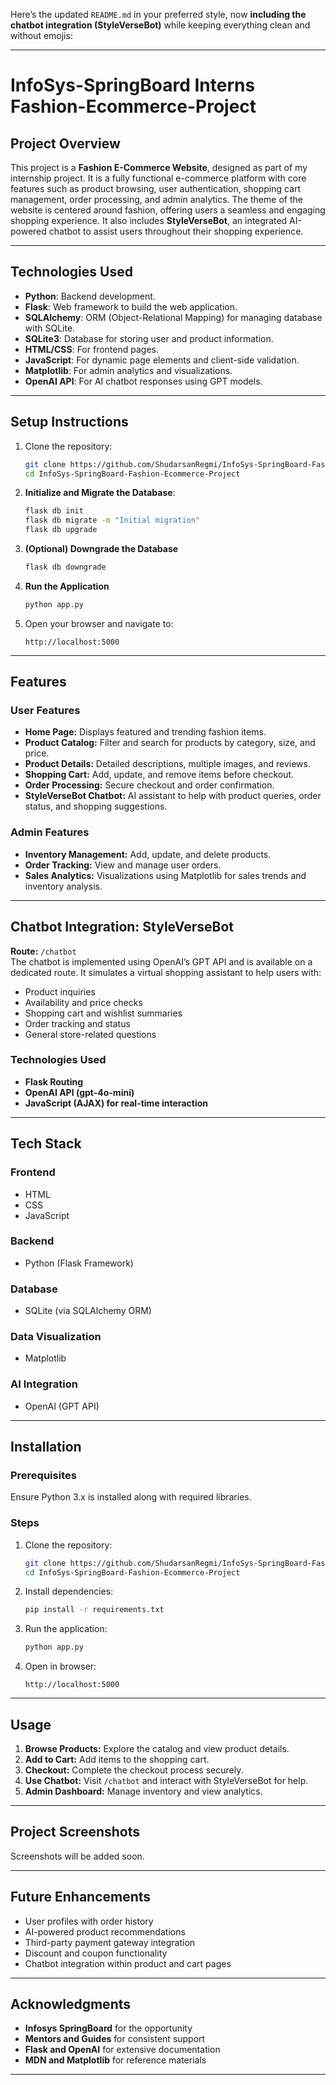 Here’s the updated `README.md` in your preferred style, now **including the chatbot integration (StyleVerseBot)** while keeping everything clean and without emojis:

---

# InfoSys-SpringBoard Interns Fashion-Ecommerce-Project

## Project Overview  
This project is a **Fashion E-Commerce Website**, designed as part of my internship project. It is a fully functional e-commerce platform with core features such as product browsing, user authentication, shopping cart management, order processing, and admin analytics. The theme of the website is centered around fashion, offering users a seamless and engaging shopping experience. It also includes **StyleVerseBot**, an integrated AI-powered chatbot to assist users throughout their shopping experience.

---

## Technologies Used

- **Python**: Backend development.  
- **Flask**: Web framework to build the web application.  
- **SQLAlchemy**: ORM (Object-Relational Mapping) for managing database with SQLite.  
- **SQLite3**: Database for storing user and product information.  
- **HTML/CSS**: For frontend pages.  
- **JavaScript**: For dynamic page elements and client-side validation.  
- **Matplotlib**: For admin analytics and visualizations.  
- **OpenAI API**: For AI chatbot responses using GPT models.

---

## Setup Instructions

1. Clone the repository:  
   ```bash  
   git clone https://github.com/ShudarsanRegmi/InfoSys-SpringBoard-Fashion-Ecommerce-Project.git
   cd InfoSys-SpringBoard-Fashion-Ecommerce-Project
   ```  

2. **Initialize and Migrate the Database**:
   ```bash
   flask db init
   flask db migrate -m "Initial migration"
   flask db upgrade
   ```

3. **(Optional) Downgrade the Database**  
   ```bash 
   flask db downgrade
   ```

4. **Run the Application**  
   ```bash  
   python app.py  
   ```

5. Open your browser and navigate to:  
   ```
   http://localhost:5000  
   ```

---

## Features  

### User Features  
- **Home Page:** Displays featured and trending fashion items.  
- **Product Catalog:** Filter and search for products by category, size, and price.  
- **Product Details:** Detailed descriptions, multiple images, and reviews.  
- **Shopping Cart:** Add, update, and remove items before checkout.  
- **Order Processing:** Secure checkout and order confirmation.  
- **StyleVerseBot Chatbot:** AI assistant to help with product queries, order status, and shopping suggestions.  

### Admin Features  
- **Inventory Management:** Add, update, and delete products.  
- **Order Tracking:** View and manage user orders.  
- **Sales Analytics:** Visualizations using Matplotlib for sales trends and inventory analysis.  

---

## Chatbot Integration: StyleVerseBot  

**Route:** `/chatbot`  
The chatbot is implemented using OpenAI’s GPT API and is available on a dedicated route. It simulates a virtual shopping assistant to help users with:

- Product inquiries  
- Availability and price checks  
- Shopping cart and wishlist summaries  
- Order tracking and status  
- General store-related questions  

### Technologies Used  
- **Flask Routing**  
- **OpenAI API (gpt-4o-mini)**  
- **JavaScript (AJAX) for real-time interaction**

---

## Tech Stack  

### Frontend  
- HTML  
- CSS  
- JavaScript  

### Backend  
- Python (Flask Framework)  

### Database  
- SQLite (via SQLAlchemy ORM)  

### Data Visualization  
- Matplotlib  

### AI Integration  
- OpenAI (GPT API)

---

## Installation  

### Prerequisites  
Ensure Python 3.x is installed along with required libraries.

### Steps  
1. Clone the repository:  
   ```bash  
   git clone https://github.com/ShudarsanRegmi/InfoSys-SpringBoard-Fashion-Ecommerce-Project.git
   cd InfoSys-SpringBoard-Fashion-Ecommerce-Project
   ```  

2. Install dependencies:  
   ```bash  
   pip install -r requirements.txt  
   ```  

3. Run the application:  
   ```bash  
   python app.py  
   ```  

4. Open in browser:  
   ```
   http://localhost:5000  
   ```

---

## Usage  

1. **Browse Products:** Explore the catalog and view product details.  
2. **Add to Cart:** Add items to the shopping cart.  
3. **Checkout:** Complete the checkout process securely.  
4. **Use Chatbot:** Visit `/chatbot` and interact with StyleVerseBot for help.  
5. **Admin Dashboard:** Manage inventory and view analytics.

---

## Project Screenshots  
Screenshots will be added soon.

---

## Future Enhancements  

- User profiles with order history  
- AI-powered product recommendations  
- Third-party payment gateway integration  
- Discount and coupon functionality  
- Chatbot integration within product and cart pages  


---

## Acknowledgments  
- **Infosys SpringBoard** for the opportunity  
- **Mentors and Guides** for consistent support  
- **Flask and OpenAI** for extensive documentation  
- **MDN and Matplotlib** for reference materials

---
